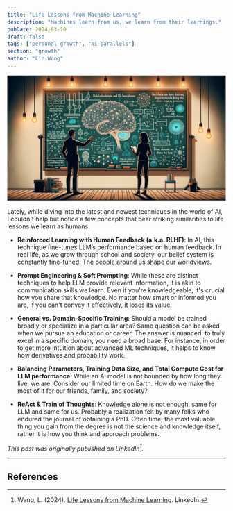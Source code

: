 ```yaml
---
title: "Life Lessons from Machine Learning"
description: "Machines learn from us, we learn from their learnings."
pubDate: 2024-03-10
draft: false
tags: ["personal-growth", "ai-parallels"]
section: "growth"
author: "Lin Wang"
---
```


![Illustration connecting machine learning concepts to life lessons with interconnected nodes and pathways](/images/lifelesson.png)

Lately, while diving into the latest and newest techniques in the world of AI, I couldn't help but notice a few concepts that bear striking similarities to life lessons we learn as humans.

- **Reinforced Learning with Human Feedback (a.k.a. RLHF)**: In AI, this technique fine-tunes LLM’s performance based on human feedback. In real life, as we grow through school and society, our belief system is constantly fine-tuned. The people around us shape our worldviews.

- **Prompt Engineering & Soft Prompting**: While these are distinct techniques to help LLM provide relevant information, it is akin to communication skills we learn. Even if you're knowledgeable, it's crucial how you share that knowledge. No matter how smart or informed you are, if you can't convey it effectively, it loses its value.

- **General vs. Domain-Specific Training**: Should a model be trained broadly or specialize in a particular area? Same question can be asked when we pursue an education or career. The answer is nuanced: to truly excel in a specific domain, you need a broad base. For instance, in order to get more intuition about advanced ML techniques, it helps to know how derivatives and probability work.

- **Balancing Parameters, Training Data Size, and Total Compute Cost for LLM performance**: While an AI model is not bounded by how long they live, we are. Consider our limited time on Earth. How do we make the most of it for our friends, family, and society?

- **ReAct & Train of Thoughts**: Knowledge alone is not enough, same for LLM and same for us. Probably a realization felt by many folks who endured the journal of obtaining a PhD. Often time, the most valuable thing you gain from the degree is not the science and knowledge itself, rather it is how you think and approach problems.

*This post was originally published on LinkedIn[^1].*

---

## References

[^1]: Wang, L. (2024). [Life Lessons from Machine Learning](https://www.linkedin.com/pulse/life-lessons-from-machine-learning-lin-wang-hlv6c/). LinkedIn.